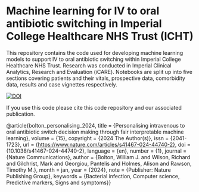 # Machine learning for IV to oral antibiotic switching in Imperial College Healthcare NHS Trust (ICHT)
This repository contains the code used for developing machine learning models to support IV to oral antibiotic switching within Imperial College Healthcare NHS Trust. Research was conducted in Imperial Clinical Analytics, Research and Evaluation (iCARE). Notebooks are split up into five sections covering patients and their vitals, prospective data, comorbidity data, results and case vignettes respectively.

[![DOI](https://zenodo.org/badge/804516959.svg)](https://zenodo.org/doi/10.5281/zenodo.11246929)

If you use this code please cite this code repository and our associated publication. 

@article{bolton_personalising_2024, title = {Personalising intravenous to oral antibiotic switch decision making through fair interpretable machine learning}, volume = {15}, copyright = {2024 The Author(s)}, issn = {2041-1723}, url = {https://www.nature.com/articles/s41467-024-44740-2}, doi = {10.1038/s41467-024-44740-2}, language = {en}, number = {1}, journal = {Nature Communications}, author = {Bolton, William J. and Wilson, Richard and Gilchrist, Mark and Georgiou, Pantelis and Holmes, Alison and Rawson, Timothy M.}, month = jan, year = {2024}, note = {Publisher: Nature Publishing Group}, keywords = {Bacterial infection, Computer science, Predictive markers, Signs and symptoms}}
